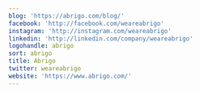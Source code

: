 ```yaml
---
blog: 'https://abrigo.com/blog/'
facebook: 'http://facebook.com/weareabrigo'
instagram: 'http://instagram.com/weareabrigo'
linkedin: 'http://linkedin.com/company/weareabrigo'
logohandle: abrigo
sort: abrigo
title: Abrigo
twitter: weareabrigo
website: 'https://www.abrigo.com/'
---
```


